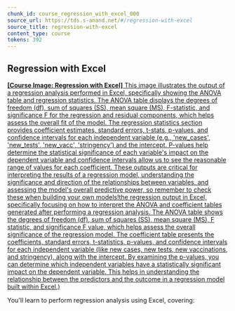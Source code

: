 ```yaml
---
chunk_id: course_regression_with_excel_000
source_url: https://tds.s-anand.net/#/regression-with-excel
source_title: regression-with-excel
content_type: course
tokens: 392
---
```


## Regression with Excel

[**[Course Image: Regression with Excel]** This image illustrates the output of a regression analysis performed in Excel, specifically showing the ANOVA table and regression statistics. The ANOVA table displays the degrees of freedom (df), sum of squares (SS), mean square (MS), F-statistic, and significance F for the regression and residual components, which helps assess the overall fit of the model. The regression statistics section provides coefficient estimates, standard errors, t-stats, p-values, and confidence intervals for each independent variable (e.g., 'new_cases', 'new_tests', 'new_vacc', 'stringency') and the intercept. P-values help determine the statistical significance of each variable's impact on the dependent variable and confidence intervals allow us to see the reasonable range of values for each coefficient. These outputs are critical for interpreting the results of a regression model, understanding the significance and direction of the relationships between variables, and assessing the model's overall predictive power, so remember to check these when building your own models!the regression output in Excel, specifically focusing on how to interpret the ANOVA and coefficient tables generated after performing a regression analysis. The ANOVA table shows the degrees of freedom (df), sum of squares (SS), mean square (MS), F statistic, and significance F value, which helps assess the overall significance of the regression model. The coefficient table presents the coefficients, standard errors, t-statistics, p-values, and confidence intervals for each independent variable (like new cases, new tests, new vaccinations, and stringency), along with the intercept. By examining the p-values, you can determine which independent variables have a statistically significant impact on the dependent variable. This helps in understanding the relationship between the predictors and the outcome in a regression model built within Excel.)](https://youtu.be/AERQBMIHwXA)

You'll learn to perform regression analysis using Excel, covering:
